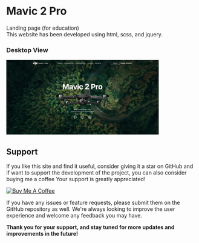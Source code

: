 # Mavic 2 Pro
Landing page (for education)</br>
This website has been developed using  html, scss, and jquery.
### Desktop View
<img src="app/img/screen_1.png" width="80%">

## Support
If you like this site and find it useful, consider giving it a star on GitHub and if want to support the development of the project, you can also consider buying me a coffee Your support is greatly appreciated!

<a href="https://ko-fi.com/0v3nb1rd" target="_blank"><img src="https://storage.ko-fi.com/cdn/brandasset/kofi_button_blue.png?_gl=1*2ohbyw*_ga*MTYxODk5ODg5OS4xNjc5Njk2NDUx*_ga_M13FZ7VQ2C*MTY4MDYwNDg3Ni4zLjEuMTY4MDYwNTAzMS4yMS4wLjA." alt="Buy Me A Coffee" style="width: 280px !important"></a>

If you have any issues or feature requests, please submit them on the GitHub repository as well. We're always looking to improve the user experience and welcome any feedback you may have.


**Thank you for your support, and stay tuned for more updates and improvements in the future!**